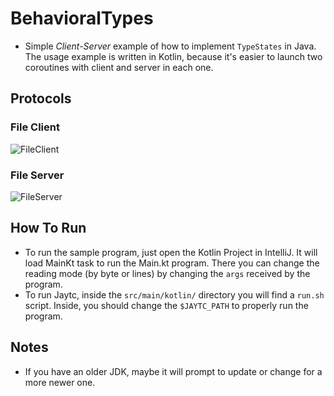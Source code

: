 # BehavioralTypes

- Simple *Client-Server* example of how to implement `TypeStates` in Java. The usage example is written in Kotlin, because it's easier to launch two coroutines with client and server in each one.

## Protocols

### File Client

![FileClient](https://github.com/LisandroDiMeo/BehavioralTypes/assets/22039840/4ba54618-f857-4591-a9c2-0a4f74e9b1d1)

### File Server

![FileServer](https://github.com/LisandroDiMeo/BehavioralTypes/assets/22039840/6171e64f-b3b7-4fc2-907b-8932a4d54133)


## How To Run

- To run the sample program, just open the Kotlin Project in IntelliJ. It will load MainKt task to run the Main.kt program. 
There you can change the reading mode (by byte or lines) by changing the `args` received by the program. 
- To run Jaytc, inside the `src/main/kotlin/` directory you will find a `run.sh` script. Inside, you should change the `$JAYTC_PATH` to properly run the program. 

## Notes

- If you have an older JDK, maybe it will prompt to update or change for a more newer one. 
